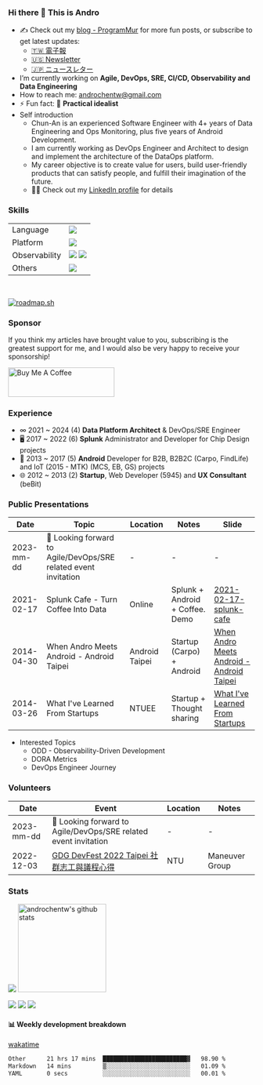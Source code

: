 ### Hi there 👋 This is Andro

* ✍️ Check out my [blog - ProgramMur](https://blog.androchen.tw/) for more fun posts, or subscribe to get latest updates:
  * [🇹🇼 電子報](https://programmuren.substack.com/)
  * [🇺🇸 Newsletter](https://programmuren.substack.com/)
  * [🇯🇵 ニュースレター](https://programmurja.substack.com/)
* I’m currently working on **Agile, DevOps, SRE, CI/CD, Observability and Data Engineering**
* How to reach me: androchentw@gmail.com
* ⚡ Fun fact: 🚀 **Practical idealist**
* Self introduction
  * Chun-An is an experienced Software Engineer with 4+ years of Data Engineering and Ops Monitoring, plus five years of Android Development. 
  * I am currently working as DevOps Engineer and Architect to design and implement the architecture of the DataOps platform.
  * My career objective is to create value for users, build user-friendly products that can satisfy people, and fulfill their imagination of the future.
  * 👨‍💻 Check out my [LinkedIn profile](https://www.linkedin.com/in/androchen/) for details

### Skills

<table>
  <tr>
    <td>Language</td>
    <td>
     <img src="https://skillicons.dev/icons?i=java,py,bash,c#" />
<!--      <img src="https://img.shields.io/badge/java-%23ED8B00.svg?style=for-the-badge&logo=openjdk&logoColor=white" />
     <img src="https://img.shields.io/badge/python-3670A0?style=for-the-badge&logo=python&logoColor=ffdd54" />
     <img src="https://img.shields.io/badge/shell_script-%23121011.svg?style=for-the-badge&logo=gnu-bash&logoColor=white" /> -->
<!--      <img src="https://img.shields.io/badge/C%23-239120?style=for-the-badge&logo=c-sharp&logoColor=white" /> -->
    </td>
  </tr>
  <tr>
    <td>Platform</td>
    <td>
     <img src="https://skillicons.dev/icons?i=docker,kubernetes,gcp" />
<!--      <img src="https://img.shields.io/badge/docker-%230db7ed.svg?style=for-the-badge&logo=docker&logoColor=white" />
     <img src="https://img.shields.io/badge/kubernetes-%23326ce5.svg?style=for-the-badge&logo=kubernetes&logoColor=white" />
     <img src="https://img.shields.io/badge/GoogleCloud-%234285F4.svg?style=for-the-badge&logo=google-cloud&logoColor=white" /> -->
    </td>
  </tr> 
  <tr>
    <td>Observability</td>
    <td>
     <img src="https://skillicons.dev/icons?i=grafana,prometheus" />     
     <img src="https://img.shields.io/badge/splunk-%23000000.svg?style=for-the-badge&logo=splunk&logoColor=white" />
<!--      <img src="https://img.shields.io/badge/grafana-%23F46800.svg?style=for-the-badge&logo=grafana&logoColor=white" />
     <img src="https://img.shields.io/badge/Prometheus-E6522C?style=for-the-badge&logo=Prometheus&logoColor=white" /> -->
    </td>
  </tr>
  <tr>
    <td>Others</td>
    <td>
     <img src="https://skillicons.dev/icons?i=unity,firebase,postgresql,redis" />
    </td>
  </tr>
</table>
<br>

[![roadmap.sh](https://api.roadmap.sh/v1-badge/tall/6525010153c920241bc366f7?variant=dark)](https://roadmap.sh)

### Sponsor

If you think my articles have brought value to you, subscribing is the greatest support for me, and I would also be very happy to receive your sponsorship!

<a href="https://www.buymeacoffee.com/androchentw" target="_blank"><img src="https://cdn.buymeacoffee.com/buttons/v2/default-yellow.png" alt="Buy Me A Coffee" style="height: 60px !important;width: 217px !important;" ></a>


### Experience

* ∞ 2021 ~ 2024 (4) **Data Platform Architect** & DevOps/SRE Engineer
* 🖥 2017 ~ 2022 (6) **Splunk** Administrator and Developer for Chip Design projects
* 📱 2013 ~ 2017 (5) **Android** Developer for B2B, B2B2C (Carpo, FindLife) and IoT (2015 - MTK) (MCS, EB, GS) projects
* 🌐 2012 ~ 2013 (2) **Startup**, Web Developer (5945) and **UX Consultant** (beBit)


### Public Presentations

| Date | Topic | Location | Notes | Slide |
| ---- | ----- | -------- | ----- | ----- |
| 2023-mm-dd | 🙋 Looking forward to Agile/DevOps/SRE related event invitation | - | - | - |
| 2021-02-17 | Splunk Cafe - Turn Coffee Into Data | Online | Splunk + Android + Coffee. Demo | [2021-02-17-splunk-cafe] |
| 2014-04-30 | When Andro Meets Android - Android Taipei | Android Taipei | Startup (Carpo) + Android | [When Andro Meets Android - Android Taipei] |
| 2014-03-26 | What I've Learned From Startups | NTUEE | Startup + Thought sharing | [What I've Learned From Startups] |

[2021-02-17-splunk-cafe]: https://speakerdeck.com/androchentw/2021-02-17-splunk-cafe
[When Andro Meets Android - Android Taipei]: https://speakerdeck.com/androchentw/when-andro-meets-android-android-taipei
[What I've Learned From Startups]: https://speakerdeck.com/androchentw/what-ive-learned-from-startups

* Interested Topics
  * ODD - Observability-Driven Development
  * DORA Metrics
  * DevOps Engineer Journey


### Volunteers

| Date | Event | Location | Notes | 
| ---- | ----- | -------- | ----- | 
| 2023-mm-dd | 🙋 Looking forward to Agile/DevOps/SRE related event invitation | - | - | 
| 2022-12-03 | [GDG DevFest 2022 Taipei 社群志工與議程心得] | NTU | Maneuver Group | 

[GDG DevFest 2022 Taipei 社群志工與議程心得]: https://blog.androchen.tw/gdg-devfest-2022-taipei/

### Stats

<img src="https://github-profile-trophy.vercel.app/?username=androchentw&theme=nord&no-frame=true&row=1&column=6" />

<a href="https://github.com/androchentw">
  <img height="180em" src="https://github-readme-stats.vercel.app/api?username=androchentw&show_icons=true&theme=tokyonight&count_private=true" alt="androchentw's github stats" />
</a>

![](http://github-profile-summary-cards.vercel.app/api/cards/profile-details?username=androchentw&theme=solarized_dark)
![](http://github-profile-summary-cards.vercel.app/api/cards/repos-per-language?username=androchentw&theme=solarized_dark)
![](http://github-profile-summary-cards.vercel.app/api/cards/productive-time?username=androchentw&theme=solarized_dark&utcOffset=8)


#### 📊 Weekly development breakdown

[wakatime](https://wakatime.com/dashboard)

<!--START_SECTION:waka-->

```txt
Other      21 hrs 17 mins  ████████████████████████▓   98.90 %
Markdown   14 mins         ▒░░░░░░░░░░░░░░░░░░░░░░░░   01.09 %
YAML       0 secs          ░░░░░░░░░░░░░░░░░░░░░░░░░   00.01 %
```

<!--END_SECTION:waka-->

<!--
**androchentw/androchentw** is a ✨ _special_ ✨ repository because its `README.md` (this file) appears on your GitHub profile.

- 🔭 I’m currently working on ...
- 🌱 I’m currently learning ...
- 👯 I’m looking to collaborate on ...
- 🤔 I’m looking for help with ...
- 💬 Ask me about ...
- 📫 How to reach me: ...
- 😄 Pronouns: ...
- ⚡ Fun fact: ...
-->

